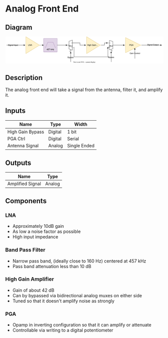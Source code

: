# Analog Front End
## Diagram 
![](../../../diagrams/receiver-analog-front-end.drawio.svg)

## Description
The analog front end will take a signal from the antenna, filter it, and amplify it.

## Inputs 
| Name             | Type    | Width        |
| ---------------- | ------- | ------------ |
| High Gain Bypass | Digital | 1 bit        |
| PGA Ctrl | Digital | Serial        |
| Antenna Signal   | Analog  | Single Ended |

## Outputs 
| Name     | Type    | 
| -------- | ------- |
| Amplified Signal | Analog |

## Components

### LNA 
* Approximately 10dB gain
* As low a noise factor as possible
* High input impedance

### Band Pass Filter 
* Narrow pass band, (ideally close to 160 Hz) centered at 457 kHz 
* Pass band attenuation less than 10 dB

### High Gain Amplifier 
* Gain of about 42 dB 
* Can by bypassed via bidirectional analog muxes on either side 
* Tuned so that it doesn't amplify noise as strongly

### PGA
* Opamp in inverting configuration so that it can amplify or attenuate
* Controllable via writing to a digital potentiometer
